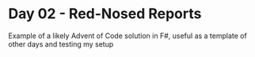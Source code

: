 # Day 02 - Red-Nosed Reports

Example of a likely Advent of Code solution in F#, useful as a template of other days and testing my setup
